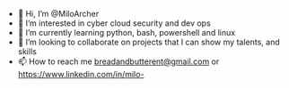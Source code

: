 - 👋 Hi, I’m @MiloArcher
- 👀 I’m interested in cyber cloud security and dev ops
- 🌱 I’m currently learning python, bash, powershell and linux
- 💞️ I’m looking to collaborate on projects that I can show my talents, and skills
- 📫 How to reach me breadandbutterent@gmail.com or https://www.linkedin.com/in/milo-

<!---
MiloArcher/MiloArcher is a ✨ special ✨ repository because its `README.md` (this file) appears on your GitHub profile.
You can click the Preview link to take a look at your changes.
--->
